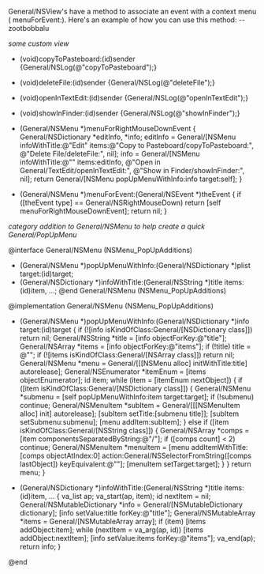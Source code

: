 General/NSView's have a method to associate an event with a context menu (    menuForEvent:). Here's an example of how you can use this method: --zootbobbalu

*some custom view*
    
- (void)copyToPasteboard:(id)sender {General/NSLog(@"copyToPasteboard");}
- (void)deleteFile:(id)sender {General/NSLog(@"deleteFile");}
- (void)openInTextEdit:(id)sender {General/NSLog(@"openInTextEdit");}
- (void)showInFinder:(id)sender {General/NSLog(@"showInFinder");}

- (General/NSMenu *)menuForRightMouseDownEvent {
    General/NSDictionary *editInfo, *info;
    editInfo = General/[NSMenu infoWithTitle:@"Edit" items:@"Copy to Pasteboard/copyToPasteboard:", 
                                                    @"Delete File/deleteFile:", nil];
    info = General/[NSMenu infoWithTitle:@"" items:editInfo, @"Open in General/TextEdit/openInTextEdit:", 
                                                    @"Show in Finder/showInFinder:", nil];
    return General/[NSMenu popUpMenuWithInfo:info target:self];
}

- (General/NSMenu *)menuForEvent:(General/NSEvent *)theEvent {
    if ([theEvent type] == General/NSRightMouseDown) return [self menuForRightMouseDownEvent];
    return nil; 
}


*category addition to General/NSMenu to help create a quick General/PopUpMenu*
    
@interface General/NSMenu (NSMenu_PopUpAdditions)
+ (General/NSMenu *)popUpMenuWithInfo:(General/NSDictionary *)plist target:(id)target;
+ (General/NSDictionary *)infoWithTitle:(General/NSString *)title items:(id)item, ...;
@end General/NSMenu (NSMenu_PopUpAdditions)

@implementation General/NSMenu (NSMenu_PopUpAdditions)

+ (General/NSMenu *)popUpMenuWithInfo:(General/NSDictionary *)info target:(id)target {
    if (![info isKindOfClass:General/[NSDictionary class]]) return nil;
    General/NSString *title = [info objectForKey:@"title"];
    General/NSArray *items = [info objectForKey:@"items"];
    if (!title) title = @"";
    if (![items isKindOfClass:General/[NSArray class]]) return nil;
    General/NSMenu *menu = General/[[[NSMenu alloc] initWithTitle:title] autorelease];
    General/NSEnumerator *itemEnum = [items objectEnumerator]; id item;
    while (item = [itemEnum nextObject]) {
        if ([item isKindOfClass:General/[NSDictionary class]]) {
            General/NSMenu *submenu = [self popUpMenuWithInfo:item target:target];
            if (!submenu) continue; 
            General/NSMenuItem *subItem = General/[[[NSMenuItem alloc] init] autorelease];
            [subItem setTitle:[submenu title]];
            [subItem setSubmenu:submenu];
            [menu addItem:subItem];
        } else if ([item isKindOfClass:General/[NSString class]]) {
            General/NSArray *comps = [item componentsSeparatedByString:@"/"];
            if ([comps count] < 2) continue;
            General/NSMenuItem *menuItem = [menu addItemWithTitle:[comps objectAtIndex:0] 
                                        action:General/NSSelectorFromString([comps lastObject])
                                        keyEquivalent:@""];
            [menuItem setTarget:target];
        }
    }
    return menu;
}

+ (General/NSDictionary *)infoWithTitle:(General/NSString *)title items:(id)item, ... {
    va_list ap; 
    va_start(ap, item);
    id nextItem = nil;
    General/NSMutableDictionary *info = General/[NSMutableDictionary dictionary];
    [info setValue:title forKey:@"title"];
    General/NSMutableArray *items = General/[NSMutableArray array];
    if (item) [items addObject:item];
    while (nextItem = va_arg(ap, id)) [items addObject:nextItem];
    [info setValue:items forKey:@"items"];
    va_end(ap); 
    return info;
}

@end
